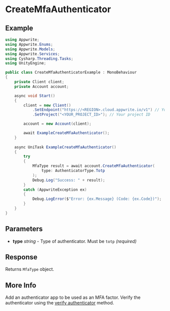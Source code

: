 # CreateMfaAuthenticator

## Example

```csharp
using Appwrite;
using Appwrite.Enums;
using Appwrite.Models;
using Appwrite.Services;
using Cysharp.Threading.Tasks;
using UnityEngine;

public class CreateMfaAuthenticatorExample : MonoBehaviour
{
    private Client client;
    private Account account;

    async void Start()
    {
        client = new Client()
            .SetEndpoint("https://<REGION>.cloud.appwrite.io/v1") // Your API Endpoint
            .SetProject("<YOUR_PROJECT_ID>"); // Your project ID

        account = new Account(client);

        await ExampleCreateMfaAuthenticator();
    }
    
    async UniTask ExampleCreateMfaAuthenticator()
    {
        try
        {
            MfaType result = await account.CreateMfaAuthenticator(
                type: AuthenticatorType.Totp
            );
            Debug.Log("Success: " + result);
        }
        catch (AppwriteException ex)
        {
            Debug.LogError($"Error: {ex.Message} (Code: {ex.Code})");
        }
    }
}
```

## Parameters

- **type** *string* - Type of authenticator. Must be `totp` *(required)* 

## Response

Returns `MfaType` object.
## More Info

Add an authenticator app to be used as an MFA factor. Verify the authenticator using the [verify authenticator](/docs/references/cloud/client-web/account#updateMfaAuthenticator) method.
